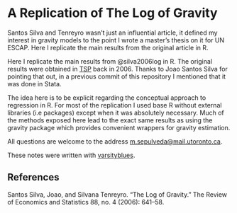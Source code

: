 # A Replication of The Log of Gravity

Santos Silva and Tenreyro wasn’t just an influential article, it defined my interest in gravity models to the point I wrote a master’s thesis on it for UN ESCAP. Here I replicate the main results from the original article in R.

Here I replicate the main results from @silva2006log in R. The original
results were obtained in [TSP](https://en.wikipedia.org/wiki/TSP_(econometrics_software))
back in 2006. Thanks to Joao Santos Silva for pointing that out, in a previous
commit of this repository I mentioned that it was done in Stata.

The idea here is to be explicit regarding the conceptual approach to regression in R. For most of the replication I used base R without external libraries (i.e packages) except when it was absolutely necessary. 
Much of the methods exposed here lead to the exact same results as using the gravity package which provides convenient wrappers for gravity estimation.

All questions are welcome to the address m.sepulveda@mail.utoronto.ca.

These notes were written with 
[varsityblues](https://github.com/pachadotdev/varsityblues).

## References

Santos Silva, Joao, and Silvana Tenreyro. “The Log of Gravity.” The Review of Economics
and Statistics 88, no. 4 (2006): 641–58.
